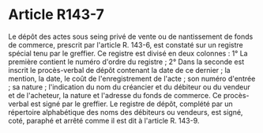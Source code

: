 # Article R143-7

Le dépôt des actes sous seing privé de vente ou de nantissement de fonds de commerce, prescrit par l'article R. 143-6, est constaté sur un registre spécial tenu par le greffier.   Ce registre est divisé en deux colonnes :   1° La première contient le numéro d'ordre du registre ;   2° Dans la seconde est inscrit le procès-verbal de dépôt contenant la date de ce dernier ; la mention, la date, le coût de l'enregistrement de l'acte ; son numéro d'entrée ; sa nature ; l'indication du nom du créancier et du débiteur ou du vendeur et de l'acheteur, la nature et l'adresse du fonds de commerce.   Ce procès-verbal est signé par le greffier.   Le registre de dépôt, complété par un répertoire alphabétique des noms des débiteurs ou vendeurs, est signé, coté, paraphé et arrêté comme il est dit à l'article R. 143-9.